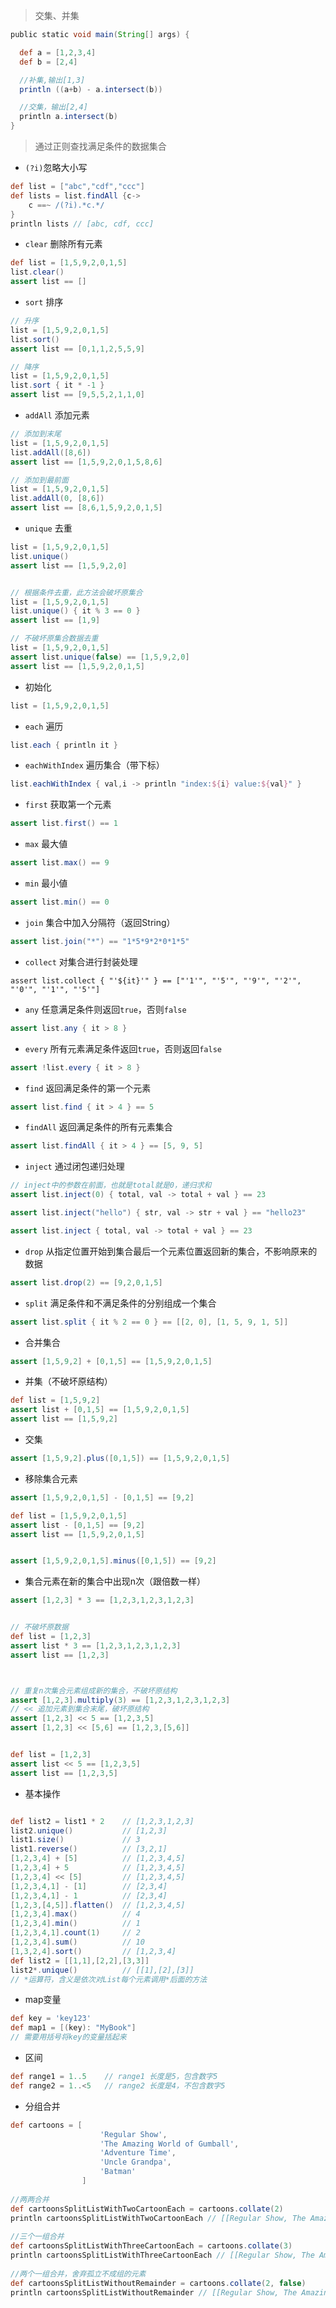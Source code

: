 > 交集、并集
```groovy
public static void main(String[] args) {

  def a = [1,2,3,4]
  def b = [2,4]

  //补集,输出[1,3]
  println ((a+b) - a.intersect(b))

  //交集，输出[2,4]
  println a.intersect(b)
}
```

> 通过正则查找满足条件的数据集合
* `(?i)`忽略大小写

```groovy
def list = ["abc","cdf","ccc"]
def lists = list.findAll {c->
    c ==~ /(?i).*c.*/
}
println lists // [abc, cdf, ccc]
```

* `clear` 删除所有元素

```groovy
def list = [1,5,9,2,0,1,5]
list.clear()
assert list == []
```

* `sort` 排序

```groovy
// 升序
list = [1,5,9,2,0,1,5]
list.sort()
assert list == [0,1,1,2,5,5,9]

// 降序
list = [1,5,9,2,0,1,5]
list.sort { it * -1 }
assert list == [9,5,5,2,1,1,0]
```

* `addAll` 添加元素

```groovy
// 添加到末尾
list = [1,5,9,2,0,1,5]
list.addAll([8,6])
assert list == [1,5,9,2,0,1,5,8,6]

// 添加到最前面
list = [1,5,9,2,0,1,5]
list.addAll(0, [8,6])
assert list == [8,6,1,5,9,2,0,1,5]
```

* `unique` 去重

```groovy
list = [1,5,9,2,0,1,5]
list.unique()
assert list == [1,5,9,2,0]


// 根据条件去重，此方法会破坏原集合
list = [1,5,9,2,0,1,5]
list.unique() { it % 3 == 0 }
assert list == [1,9]

// 不破坏原集合数据去重
list = [1,5,9,2,0,1,5]
assert list.unique(false) == [1,5,9,2,0]
assert list == [1,5,9,2,0,1,5]
```

* 初始化

```groovy
list = [1,5,9,2,0,1,5]
```

* `each` 遍历

```groovy
list.each { println it }
```

* `eachWithIndex` 遍历集合（带下标）

```groovy
list.eachWithIndex { val,i -> println "index:${i} value:${val}" }
```

* `first` 获取第一个元素

```groovy
assert list.first() == 1
```

* `max` 最大値

```groovy
assert list.max() == 9
```

* `min` 最小値

```groovy
assert list.min() == 0
```

* `join` 集合中加入分隔符（返回String）

```groovy
assert list.join("*") == "1*5*9*2*0*1*5"
```

* `collect` 对集合进行封装处理

```
assert list.collect { "'${it}'" } == ["'1'", "'5'", "'9'", "'2'", "'0'", "'1'", "'5'"]
```

* `any` 任意满足条件则返回`true`，否则`false`

```groovy
assert list.any { it > 8 }

```

* `every` 所有元素满足条件返回`true`，否则返回`false`

```groovy
assert !list.every { it > 8 }
```

* `find` 返回满足条件的第一个元素

```groovy
assert list.find { it > 4 } == 5
```

* `findAll` 返回满足条件的所有元素集合

```groovy
assert list.findAll { it > 4 } == [5, 9, 5]
```

* `inject` 通过闭包递归处理

```groovy
// inject中的参数在前面，也就是total就是0，递归求和
assert list.inject(0) { total, val -> total + val } == 23

assert list.inject("hello") { str, val -> str + val } == "hello23"

assert list.inject { total, val -> total + val } == 23
```

* `drop` 从指定位置开始到集合最后一个元素位置返回新的集合，不影响原来的数据
```groovy
assert list.drop(2) == [9,2,0,1,5]
```

* `split` 满足条件和不满足条件的分别组成一个集合
```groovy
assert list.split { it % 2 == 0 } == [[2, 0], [1, 5, 9, 1, 5]]
```

* 合并集合
```groovy
assert [1,5,9,2] + [0,1,5] == [1,5,9,2,0,1,5]
```

* 并集（不破坏原结构）
```groovy
def list = [1,5,9,2]
assert list + [0,1,5] == [1,5,9,2,0,1,5]
assert list == [1,5,9,2]
```

* 交集
```groovy
assert [1,5,9,2].plus([0,1,5]) == [1,5,9,2,0,1,5]
```

* 移除集合元素

```groovy
assert [1,5,9,2,0,1,5] - [0,1,5] == [9,2]

def list = [1,5,9,2,0,1,5]
assert list - [0,1,5] == [9,2]
assert list == [1,5,9,2,0,1,5]


assert [1,5,9,2,0,1,5].minus([0,1,5]) == [9,2]
```

* 集合元素在新的集合中出现n次（跟倍数一样）
```groovy
assert [1,2,3] * 3 == [1,2,3,1,2,3,1,2,3]


// 不破坏原数据
def list = [1,2,3]
assert list * 3 == [1,2,3,1,2,3,1,2,3]
assert list == [1,2,3]



// 重复n次集合元素组成新的集合，不破坏原结构
assert [1,2,3].multiply(3) == [1,2,3,1,2,3,1,2,3]
// << 追加元素到集合末尾，破坏原结构
assert [1,2,3] << 5 == [1,2,3,5]
assert [1,2,3] << [5,6] == [1,2,3,[5,6]]


def list = [1,2,3]
assert list << 5 == [1,2,3,5]
assert list == [1,2,3,5]
```

* 基本操作

```groovy

def list2 = list1 * 2    // [1,2,3,1,2,3]
list2.unique()           // [1,2,3]
list1.size()             // 3
list1.reverse()          // [3,2,1]
[1,2,3,4] + [5]          // [1,2,3,4,5]
[1,2,3,4] + 5            // [1,2,3,4,5]
[1,2,3,4] << [5]         // [1,2,3,4,5]
[1,2,3,4,1] - [1]        // [2,3,4]
[1,2,3,4,1] - 1          // [2,3,4]
[1,2,3,[4,5]].flatten()  // [1,2,3,4,5]
[1,2,3,4].max()          // 4
[1,2,3,4].min()          // 1
[1,2,3,4,1].count(1)     // 2
[1,2,3,4].sum()          // 10
[1,3,2,4].sort()         // [1,2,3,4]
def list2 = [[1,1],[2,2],[3,3]]
list2*.unique()          // [[1],[2],[3]]
// *运算符，含义是依次对List每个元素调用*后面的方法
```

* map变量

```groovy
def key = 'key123'
def map1 = [(key): "MyBook"]
// 需要用括号将key的变量括起来
```

* 区间

```groovy
def range1 = 1..5    // range1 长度是5，包含数字5
def range2 = 1..<5   // range2 长度是4，不包含数字5
```

* 分组合并

```groovy
def cartoons = [    
                    'Regular Show',    
                    'The Amazing World of Gumball',    
                    'Adventure Time',    
                    'Uncle Grandpa',    
                    'Batman'    
                ]    
 
//两两合并
def cartoonsSplitListWithTwoCartoonEach = cartoons.collate(2)    
println cartoonsSplitListWithTwoCartoonEach // [[Regular Show, The Amazing World of Gumball], [Adventure Time, Uncle Grandpa], [Batman]]    
 
//三个一组合并
def cartoonsSplitListWithThreeCartoonEach = cartoons.collate(3)    
println cartoonsSplitListWithThreeCartoonEach // [[Regular Show, The Amazing World of Gumball, Adventure Time], [Uncle Grandpa, Batman]]
 
//两个一组合并，舍弃孤立不成组的元素
def cartoonsSplitListWithoutRemainder = cartoons.collate(2, false)    
println cartoonsSplitListWithoutRemainder // [[Regular Show, The Amazing World of Gumball], [Adventure Time, Uncle Grandpa]]
```
